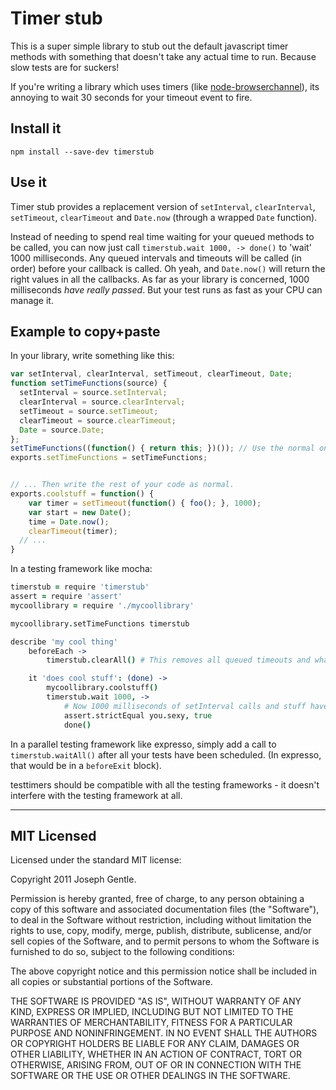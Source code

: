 # Timer stub

This is a super simple library to stub out the default javascript timer methods
with something that doesn't take any actual time to run. Because slow tests are
for suckers!

If you're writing a library which uses timers (like
    [node-browserchannel](https://github.com/josephg/node-browserchannel)), its
annoying to wait 30 seconds for your timeout event to fire.

## Install it

```
npm install --save-dev timerstub
```



## Use it

Timer stub provides a replacement version of `setInterval`, `clearInterval`,
`setTimeout`, `clearTimeout` and `Date.now` (through a wrapped `Date`
function).

Instead of needing to spend real time waiting for your queued methods to be
called, you can now just call `timerstub.wait 1000, -> done()` to 'wait' 1000
milliseconds. Any queued intervals and timeouts will be called (in order)
before your callback is called. Oh yeah, and `Date.now()` will return the
right values in all the callbacks. As far as your library is concerned, 1000
milliseconds *have really passed*. But your test runs as fast as your CPU can
manage it.


## Example to copy+paste

In your library, write something like this:

```javascript
var setInterval, clearInterval, setTimeout, clearTimeout, Date;
function setTimeFunctions(source) {
  setInterval = source.setInterval;
  clearInterval = source.clearInterval;
  setTimeout = source.setTimeout;
  clearTimeout = source.clearTimeout;
  Date = source.Date;
};
setTimeFunctions((function() { return this; })()); // Use the normal ones.
exports.setTimeFunctions = setTimeFunctions;


// ... Then write the rest of your code as normal.
exports.coolstuff = function() {
	var timer = setTimeout(function() { foo(); }, 1000);
	var start = new Date();
	time = Date.now();
	clearTimeout(timer);
  // ...
}
```

In a testing framework like mocha:

```coffeescript
timerstub = require 'timerstub'
assert = require 'assert'
mycoollibrary = require './mycoollibrary'

mycoollibrary.setTimeFunctions timerstub

describe 'my cool thing'
	beforeEach ->
		timerstub.clearAll() # This removes all queued timeouts and whatnot

	it 'does cool stuff': (done) ->
		mycoollibrary.coolstuff()
		timerstub.wait 1000, ->
			# Now 1000 milliseconds of setInterval calls and stuff have run... instantly!
			assert.strictEqual you.sexy, true
			done()
```

In a parallel testing framework like expresso, simply add a call to
`timerstub.waitAll()` after all your tests have been scheduled. (In
expresso, that would be in a `beforeExit` block).

testtimers should be compatible with all the testing frameworks - it doesn't
interfere with the testing framework at all.


---

## MIT Licensed

Licensed under the standard MIT license:

Copyright 2011 Joseph Gentle.

Permission is hereby granted, free of charge, to any person obtaining a copy
of this software and associated documentation files (the "Software"), to deal
in the Software without restriction, including without limitation the rights
to use, copy, modify, merge, publish, distribute, sublicense, and/or sell
copies of the Software, and to permit persons to whom the Software is
furnished to do so, subject to the following conditions:

The above copyright notice and this permission notice shall be included in
all copies or substantial portions of the Software.

THE SOFTWARE IS PROVIDED "AS IS", WITHOUT WARRANTY OF ANY KIND, EXPRESS OR
IMPLIED, INCLUDING BUT NOT LIMITED TO THE WARRANTIES OF MERCHANTABILITY,
FITNESS FOR A PARTICULAR PURPOSE AND NONINFRINGEMENT. IN NO EVENT SHALL THE
AUTHORS OR COPYRIGHT HOLDERS BE LIABLE FOR ANY CLAIM, DAMAGES OR OTHER
LIABILITY, WHETHER IN AN ACTION OF CONTRACT, TORT OR OTHERWISE, ARISING FROM,
OUT OF OR IN CONNECTION WITH THE SOFTWARE OR THE USE OR OTHER DEALINGS IN
THE SOFTWARE.
